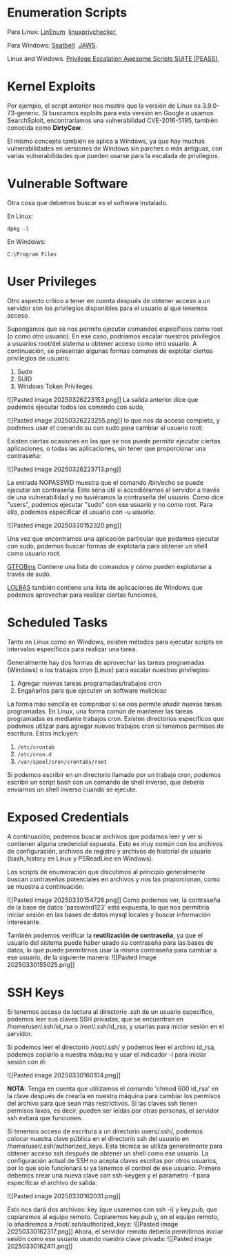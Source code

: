 # Enumeration Scripts

Para Linux:
[LinEnum](https://github.com/rebootuser/LinEnum.git) 
[linuxprivchecker](https://github.com/sleventyeleven/linuxprivchecker),

Para Windows:
[Seatbelt](https://github.com/GhostPack/Seatbelt) 
[JAWS](https://github.com/411Hall/JAWS).

Linux and Windows.
[Privilege Escalation Awesome Scripts SUITE (PEASS)](https://github.com/carlospolop/privilege-escalation-awesome-scripts-suite),

# Kernel Exploits

Por ejemplo, el script anterior nos mostró que la versión de Linux es 3.9.0-73-generic. Si buscamos exploits para esta versión en Google o usamos SearchSploit, encontraríamos una vulnerabilidad CVE-2016-5195, también conocida como **DirtyCow**.

El mismo concepto también se aplica a Windows, ya que hay muchas vulnerabilidades en versiones de Windows sin parches o más antiguas, con varias vulnerabilidades que pueden usarse para la escalada de privilegios.

# Vulnerable Software

Otra cosa que debemos buscar es el software instalado.

En Linux:
```shell-session
dpkg -l
```

En Windoiws:
```shell-session
C:\Program Files
```

# User Privileges

Otro aspecto crítico a tener en cuenta después de obtener acceso a un servidor son los privilegios disponibles para el usuario al que tenemos acceso.

Supongamos que se nos permite ejecutar comandos específicos como root (o como otro usuario). En ese caso, podríamos escalar nuestros privilegios a usuarios root/del sistema u obtener acceso como otro usuario. A continuación, se presentan algunas formas comunes de explotar ciertos privilegios de usuario:

1. Sudo
2. SUID
3. Windows Token Privileges

![[Pasted image 20250326223153.png]]
La salida anterior dice que podemos ejecutar todos los comando con sudo,

![[Pasted image 20250326223255.png]]
lo que nos da acceso completo, y podemos usar el comando su con sudo para cambiar al usuario root:


Existen ciertas ocasiones en las que se nos puede permitir ejecutar ciertas aplicaciones, o todas las aplicaciones, sin tener que proporcionar una contraseña:

![[Pasted image 20250326223713.png]]

La entrada NOPASSWD muestra que el comando /bin/echo se puede ejecutar sin contraseña.
Esto sería útil si accediéramos al servidor a través de una vulnerabilidad y no tuviéramos la contraseña del usuario. Como dice "users", podemos ejecutar "sudo" con ese usuario y no como root. Para ello, podemos especificar el usuario con -u usuario:

![[Pasted image 20250330152320.png]]

Una vez que encontramos una aplicación particular que podamos ejecutar con sudo, podemos buscar formas de explotarla para obtener un shell como usuario root.

[GTFOBins](https://gtfobins.github.io/)
Contiene una lista de comandos y cómo pueden explotarse a través de sudo.

[LOLBAS](https://lolbas-project.github.io/#)
también contiene una lista de aplicaciones de Windows que podemos aprovechar para realizar ciertas funciones,

# Scheduled Tasks
Tanto en Linux como en Windows, existen métodos para ejecutar scripts en intervalos específicos para realizar una tarea.

Generalmente hay dos formas de aprovechar las tareas programadas (Windows) o los trabajos cron (Linux) para escalar nuestros privilegios:

1. Agregar nuevas tareas programadas/trabajos cron
2. Engañarlos para que ejecuten un software malicioso

La forma más sencilla es comprobar si se nos permite añadir nuevas tareas programadas. En Linux, una forma común de mantener las tareas programadas es mediante trabajos cron.
Existen directorios específicos que podemos utilizar para agregar nuevos trabajos cron si tenemos permisos de escritura. Estos incluyen:

1. `/etc/crontab`
2. `/etc/cron.d`
3. `/var/spool/cron/crontabs/root`

Si podemos escribir en un directorio llamado por un trabajo cron, podemos escribir un script bash con un comando de shell inverso, que debería enviarnos un shell inverso cuando se ejecute.

# Exposed Credentials
A continuación, podemos buscar archivos que podamos leer y ver si contienen alguna credencial expuesta. Esto es muy común con los archivos de configuración, archivos de registro y archivos de historial de usuario (bash_history en Linux y PSReadLine en Windows).

Los scripts de enumeración que discutimos al principio generalmente buscan contraseñas potenciales en archivos y nos las proporcionan, como se muestra a continuación:

![[Pasted image 20250330154726.png]]
Como podemos ver, la contraseña de la base de datos 'password123' está expuesta, lo que nos permitiría iniciar sesión en las bases de datos mysql locales y buscar información interesante.


También podemos verificar la **reutilización de contraseña**, ya que el usuario del sistema puede haber usado su contraseña para las bases de datos, lo que puede permitirnos usar la misma contraseña para cambiar a ese usuario, de la siguiente manera:
![[Pasted image 20250330155025.png]]

# SSH Keys

Si tenemos acceso de lectura al directorio .ssh de un usuario específico, podemos leer sus claves SSH privadas, que se encuentran en /home/user/.ssh/id_rsa o /root/.ssh/id_rsa, y usarlas para iniciar sesión en el servidor.

Si podemos leer el directorio /root/.ssh/ y podemos leer el archivo id_rsa, podemos copiarlo a nuestra máquina y usar el indicador -i para iniciar sesión con él:

![[Pasted image 20250330160104.png]]

**NOTA**: Tenga en cuenta que utilizamos el comando 'chmod 600 id_rsa' en la clave después de crearla en nuestra máquina para cambiar los permisos del archivo para que sean más restrictivos. Si las claves ssh tienen permisos laxos, es decir, pueden ser leídas por otras personas, el servidor ssh evitará que funcionen.


Si tenemos acceso de escritura a un directorio users/.ssh/, podemos colocar nuestra clave pública en el directorio ssh del usuario en /home/user/.ssh/authorized_keys. Esta técnica se utiliza generalmente para obtener acceso ssh después de obtener un shell como ese usuario. La configuración actual de SSH no acepta claves escritas por otros usuarios, por lo que solo funcionará si ya tenemos el control de ese usuario. Primero debemos crear una nueva clave con ssh-keygen y el parámetro -f para especificar el archivo de salida:

![[Pasted image 20250330162031.png]]

Esto nos dará dos archivos: key (que usaremos con ssh -i) y key.pub, que copiaremos al equipo remoto. Copiaremos key.pub y, en el equipo remoto, lo añadiremos a /root/.ssh/authorized_keys:
![[Pasted image 20250330162317.png]]
Ahora, el servidor remoto debería permitirnos iniciar sesión como ese usuario usando nuestra clave privada:
![[Pasted image 20250330162411.png]]

